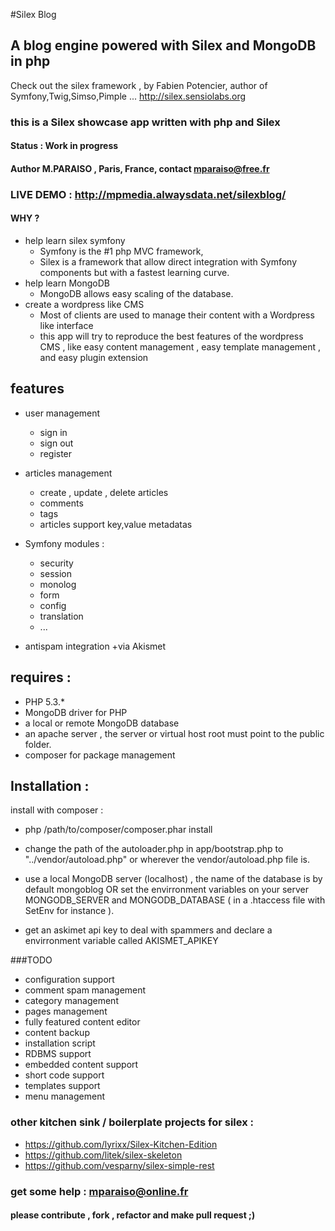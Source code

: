 #Silex Blog

## A blog engine powered with Silex and MongoDB in php
Check out the silex framework , by Fabien Potencier, author of Symfony,Twig,Simso,Pimple ...
http://silex.sensiolabs.org

### this is a Silex showcase app written with php and Silex

#### Status : Work in progress

#### Author M.PARAISO , Paris, France, contact mparaiso@free.fr

### LIVE DEMO : http://mpmedia.alwaysdata.net/silexblog/

#### WHY ? 
+ help learn silex symfony 
  + Symfony is the #1 php MVC framework, 
  + Silex is a framework that allow direct integration with Symfony components but with a fastest learning curve.
+ help learn MongoDB
  + MongoDB allows easy scaling of the database.
+ create a wordpress like CMS 
  + Most of clients are used to manage their content with a Wordpress like interface
  + this app will try to reproduce the best features of the wordpress CMS , like easy content management , easy template management , and easy plugin extension


## features

+ user management
  + sign in 
  + sign out
  + register

+ articles management
  + create , update , delete articles
  + comments
  + tags
  + articles support key,value metadatas 
  
+ Symfony modules :
	+ security
	+ session
	+ monolog
	+ form
	+ config
	+ translation
	+ ...

+ antispam integration 
  +via Akismet


## requires :

+ PHP 5.3.*
+ MongoDB driver for PHP
+ a local or remote MongoDB database
+ an apache server , the server or virtual host root must point to the public folder.
+ composer for package management

## Installation :

install with composer :

+ php /path/to/composer/composer.phar install

+ change the path of the autoloader.php in app/bootstrap.php to "../vendor/autoload.php" or wherever the vendor/autoload.php file is.

+ use a local MongoDB server (localhost) , the name of the database is by default mongoblog OR set the envirronment variables on your server MONGODB_SERVER and MONGODB_DATABASE ( in a .htaccess file with SetEnv for instance ).

+ get an askimet api key to deal with spammers
and declare a envirronment variable called
AKISMET_APIKEY

###TODO

+ configuration support
+ comment spam management
+ category management
+ pages management
+ fully featured content editor 
+ content backup
+ installation script
+ RDBMS support
+ embedded content support
+ short code support
+ templates support
+ menu management

### other kitchen sink / boilerplate projects for silex :
+ https://github.com/lyrixx/Silex-Kitchen-Edition
+ https://github.com/litek/silex-skeleton
+ https://github.com/vesparny/silex-simple-rest

### get some help : mparaiso@online.fr
#### please contribute , fork , refactor and make pull request ;)


